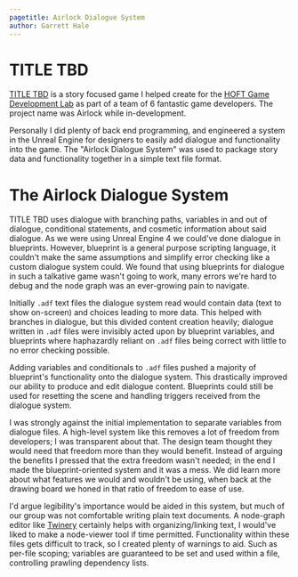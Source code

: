 ```yaml
---
pagetitle: Airlock Dialogue System
author: Garrett Hale
---
```


TITLE TBD
=======

[TITLE TBD](https://github.com/gertkeno/airlock) is a story focused game I helped create for the
[HOFT Game Development Lab](https://www.gamedevelopmentlab.com/) as part of a team of 6 fantastic game developers.
The project name was Airlock while in-development.

Personally I did plenty of back end programming, and engineered a system in the
Unreal Engine for designers to easily add dialogue and functionality into the game.
The "Airlock Dialogue System" was used to package story data and functionality
together in a simple text file format.

The Airlock Dialogue System
===========================

TITLE TBD uses dialogue with branching paths, variables in and out of dialogue,
conditional statements, and cosmetic information about said dialogue.
As we were using Unreal Engine 4 we could've done dialogue in blueprints.
However, blueprint is a general purpose scripting language, it couldn't make
the same assumptions and simplify error checking like a custom dialogue
system could. We found that using blueprints for dialogue in such a talkative
game wasn't going to work, many errors we're hard to debug and the node graph
was an ever-growing pain to navigate.

Initially `.adf` text files the dialogue system read would contain data (text to show
on-screen) and choices leading to more data. This helped with branches in dialogue,
but this divided content creation heavily; dialogue written in `.adf` files were
invisibly acted upon by blueprint variables, and blueprints where haphazardly
reliant on `.adf` files being correct with little to no error checking possible.

Adding variables and conditionals to `.adf` files pushed a majority of blueprint's functionality onto the dialogue system.
This drastically improved our ability to produce and edit dialogue content.
Blueprints could still be used for resetting the scene and handling triggers received from the dialogue system.

I was strongly against the initial implementation to separate variables from dialogue files.
A high-level system like this removes a lot of freedom from developers; I was transparent about that.
The design team thought they would need that freedom more than they would benefit.
Instead of arguing the benefits I pressed that the extra freedom wasn't needed; in the end I made the blueprint-oriented system and it was a mess.
We did learn more about what features we would and wouldn't be using, when back at the drawing board we honed in that ratio of freedom to ease of use.

I'd argue legibility's importance would be aided in this system, but much of our group was not comfortable writing plain text documents.
A node-graph editor like [Twinery](https://twinery.org/) certainly helps with organizing/linking text, I would've liked to make a node-viewer tool if time permitted.
Functionality within these files gets difficult to track, so I created plenty of warnings to aid.
Such as per-file scoping; variables are guaranteed to be set and used within a file, controlling prawling dependency lists.
